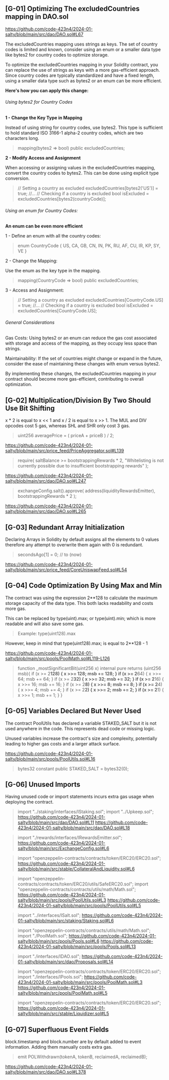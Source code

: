 ## [G-01] Optimizing The excludedCountries mapping in DAO.sol

https://github.com/code-423n4/2024-01-salty/blob/main/src/dao/DAO.sol#L67

The excludedCountries mapping uses strings as keys. The set of country codes is limited and known, consider using an enum or a smaller data type like bytes2 for country codes to optimize storage.

To optimize the excludedCountries mapping in your Solidity contract, you can replace the use of strings as keys with a more gas-efficient approach. Since country codes are typically standardized and have a fixed length, using a smaller data type such as bytes2 or an enum can be more efficient. 

**Here's how you can apply this change:**

###### Using bytes2 for Country Codes


**1 - Change the Key Type in Mapping**

Instead of using string for country codes, use bytes2. This type is sufficient to hold standard ISO 3166-1 alpha-2 country codes, which are two characters long.

>mapping(bytes2 => bool) public excludedCountries;

**2 - Modify Access and Assignment**

When accessing or assigning values in the excludedCountries mapping, convert the country codes to bytes2. This can be done using explicit type conversion.

>// Setting a country as excluded
excludedCountries[bytes2('US')] = true;
//...
// Checking if a country is excluded
bool isExcluded = excludedCountries[bytes2(countryCode)];

###### Using an enum for Country Codes:

**An enum can be even more efficient**

1 - Define an enum with all the country codes:

>enum CountryCode { US, CA, GB, CN, IN, PK, RU, AF, CU, IR, KP, SY, VE }

2 - Change the Mapping:

Use the enum as the key type in the mapping.

>mapping(CountryCode => bool) public excludedCountries;

3 - Access and Assignment:

>// Setting a country as excluded
excludedCountries[CountryCode.US] = true;
//...
// Checking if a country is excluded
bool isExcluded = excludedCountries[CountryCode.US];

###### General Considerations

Gas Costs: Using bytes2 or an enum can reduce the gas cost associated with storage and access of the mapping, as they occupy less space than strings.

Maintainability: If the set of countries might change or expand in the future, consider the ease of maintaining these changes with enum versus bytes2.

By implementing these changes, the excludedCountries mapping in your contract should become more gas-efficient, contributing to overall optimization.

## [G-02] Multiplication/Division By Two Should Use Bit Shifting

x * 2 is equal to x << 1 and x / 2 is equal to x >> 1. The MUL and DIV opcodes cost 5 gas, whereas SHL and SHR only cost 3 gas.

>uint256 averagePrice = ( priceA + priceB ) / 2;

https://github.com/code-423n4/2024-01-salty/blob/main/src/price_feed/PriceAggregator.sol#L139

>require( saltBalance >= bootstrappingRewards * 2, "Whitelisting is not currently possible due to insufficient bootstrapping rewards" );

https://github.com/code-423n4/2024-01-salty/blob/main/src/dao/DAO.sol#L247

>exchangeConfig.salt().approve( address(liquidityRewardsEmitter), bootstrappingRewards * 2 );

https://github.com/code-423n4/2024-01-salty/blob/main/src/dao/DAO.sol#L265

## [G-03] Redundant Array Initialization

Declaring Arrays in Solidity by default assigns all the elements to 0 values therefore any attempt to overwrite them again with 0 is redundant.

>secondsAgo[1] = 0; // to (now)

https://github.com/code-423n4/2024-01-salty/blob/main/src/price_feed/CoreUniswapFeed.sol#L54

## [G-04] Code Optimization By Using Max and Min

The contract was using the expression 2**128 to calculate the maximum storage capacity of the data type. This both lacks readability and costs more gas.

This can be replaced by type(uint).max; or type(uint).min; which is more readable and will also save some gas.

>Example: type(uint128).max

However, keep in mind that type(uint128).max; is equal to 2**128 - 1

https://github.com/code-423n4/2024-01-salty/blob/main/src/pools/PoolMath.sol#L119-L126

>function _mostSignificantBit(uint256 x) internal pure returns (uint256 msb){
        if (x >= 2**128) { x >>= 128; msb += 128; }
        if (x >= 2**64) { x >>= 64; msb += 64; }
        if (x >= 2**32) { x >>= 32; msb += 32; }
        if (x >= 2**16) { x >>= 16; msb += 16; }
        if (x >= 2**8) { x >>= 8; msb += 8; }
        if (x >= 2**4) { x >>= 4; msb += 4; }
        if (x >= 2**2) { x >>= 2; msb += 2; }
        if (x >= 2**1) { x >>= 1; msb += 1; }
}

## [G-05] Variables Declared But Never Used

The contract PoolUtils has declared a variable STAKED_SALT but it is not used anywhere in the code. This represents dead code or missing logic.

Unused variables increase the contract's size and complexity, potentially leading to higher gas costs and a larger attack surface.

https://github.com/code-423n4/2024-01-salty/blob/main/src/pools/PoolUtils.sol#L16

>bytes32 constant public STAKED_SALT = bytes32(0);

## [G-06] Unused Imports

Having unused code or import statements incurs extra gas usage when deploying the contract.

>import "../staking/interfaces/IStaking.sol";
>import "../Upkeep.sol";
https://github.com/code-423n4/2024-01-salty/blob/main/src/dao/DAO.sol#L11
https://github.com/code-423n4/2024-01-salty/blob/main/src/dao/DAO.sol#L18

>import "./rewards/interfaces/IRewardsEmitter.sol";
https://github.com/code-423n4/2024-01-salty/blob/main/src/ExchangeConfig.sol#L6

>import "openzeppelin-contracts/contracts/token/ERC20/ERC20.sol";
https://github.com/code-423n4/2024-01-salty/blob/main/src/stable/CollateralAndLiquidity.sol#L6

>import "openzeppelin-contracts/contracts/token/ERC20/utils/SafeERC20.sol";
>import "openzeppelin-contracts/contracts/utils/math/Math.sol";
>https://github.com/code-423n4/2024-01-salty/blob/main/src/pools/PoolUtils.sol#L3
>https://github.com/code-423n4/2024-01-salty/blob/main/src/pools/PoolUtils.sol#L5

>import "../interfaces/ISalt.sol";
https://github.com/code-423n4/2024-01-salty/blob/main/src/staking/Staking.sol#L6

>import "openzeppelin-contracts/contracts/utils/math/Math.sol";
>import "./PoolMath.sol";
>https://github.com/code-423n4/2024-01-salty/blob/main/src/pools/Pools.sol#L6
>https://github.com/code-423n4/2024-01-salty/blob/main/src/pools/Pools.sol#L13

>import "./interfaces/IDAO.sol";
https://github.com/code-423n4/2024-01-salty/blob/main/src/dao/Proposals.sol#L14

>import "openzeppelin-contracts/contracts/token/ERC20/ERC20.sol";
>import "./interfaces/IPools.sol";
https://github.com/code-423n4/2024-01-salty/blob/main/src/pools/PoolMath.sol#L3
https://github.com/code-423n4/2024-01-salty/blob/main/src/pools/PoolMath.sol#L5

>import "openzeppelin-contracts/contracts/token/ERC20/ERC20.sol";
https://github.com/code-423n4/2024-01-salty/blob/main/src/stable/Liquidizer.sol#L5

## [G-07] Superfluous Event Fields

block.timestamp and block.number are by default added to event information. Adding them manually costs extra gas.

>emit POLWithdrawn(tokenA, tokenB, reclaimedA, reclaimedB);

https://github.com/code-423n4/2024-01-salty/blob/main/src/dao/DAO.sol#L378
